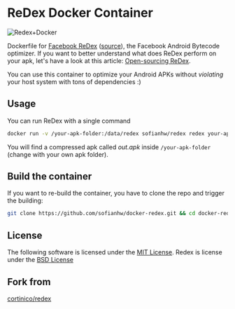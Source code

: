# ReDex Docker Container 

![Redex+Docker](http://i.imgur.com/5CnDpdA.png)

Dockerfile for [Facebook ReDex](http://fbredex.com/) ([source](https://github.com/facebook/redex)), the Facebook Android Bytecode optimizer. If you want to better understand what does ReDex perform on your apk, let's have a look at this article: [Open-sourcing ReDex](https://code.facebook.com/posts/998080480282805/open-sourcing-redex-making-android-apps-smaller-and-faster/).

You can use this container to optimize your Android APKs without _violating_ your host system with tons of dependencies :)

## Usage

You can run ReDex with a single command
```bash
docker run -v /your-apk-folder:/data/redex sofianhw/redex redex your-apk.apk -o out.apk
```
You will find a compressed apk called *out.apk* inside `/your-apk-folder` (change with your own apk folder).

## Build the container

If you want to re-build the container, you have to clone the repo and trigger the building:
```bash
git clone https://github.com/sofianhw/docker-redex.git && cd docker-redex && docker build .
```

## License

The following software is licensed under the [MIT License](https://raw.githubusercontent.com/sofianhw/docker-redex/master/LICENSE). Redex is license under the [BSD License](https://raw.githubusercontent.com/facebook/redex/master/LICENSE)

## Fork from

[cortinico/redex](https://github.com/cortinico/docker-redex)
